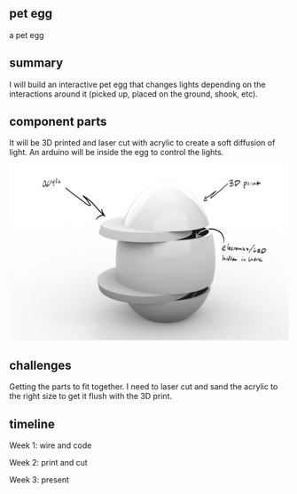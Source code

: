 ## pet egg
a pet egg

## summary
I will build an interactive pet egg that changes lights depending on the interactions around it (picked up, placed on the ground, shook, etc).

## component parts
It will be 3D printed and laser cut with acrylic to create a soft diffusion of light. An arduino will be inside the egg to control the lights.

![alt text](https://github.com/sethmcfarlane/final/blob/master/Inkedegg2_LI.jpg)

## challenges
Getting the parts to fit together. I need to laser cut and sand the acrylic to the right size to get it flush with the 3D print.

## timeline
Week 1: wire and code

Week 2: print and cut

Week 3: present
